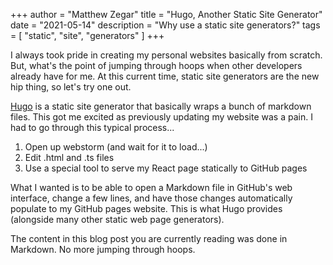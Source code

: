 +++
author = "Matthew Zegar"
title = "Hugo, Another Static Site Generator"
date = "2021-05-14"
description = "Why use a static site generators?"
tags = [
    "static",
    "site",
    "generators"
]
+++

I always took pride in creating my personal websites basically from scratch. But, what's the point of jumping through hoops
when other developers already have for me. At this current time, static site generators are the new hip thing, so let's
try one out.

[Hugo](https://gohugo.io/) is a static site generator that basically wraps a bunch of markdown files. This got me excited
as previously updating my website was a pain. I had to go through this typical process...

1. Open up webstorm (and wait for it to load...)
2. Edit .html and .ts files
3. Use a special tool to serve my React page statically to GitHub pages

What I wanted is to be able to open a Markdown file in GitHub's web interface, change a few lines, and have those changes
automatically populate to my GitHub pages website. This is what Hugo provides (alongside many other static web page generators).

The content in this blog post you are currently reading was done in Markdown. No more jumping through hoops.



